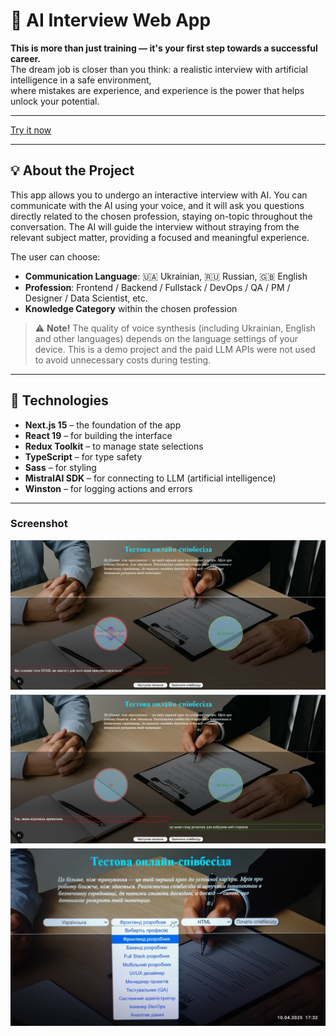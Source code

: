 # 🎯 AI Interview Web App

**This is more than just training — it's your first step towards a successful career.**  
The dream job is closer than you think: a realistic interview with artificial intelligence in a safe environment,  
where mistakes are experience, and experience is the power that helps unlock your potential.

---

[Try it now](https://online-interview-three.vercel.app/)

---

## 💡 About the Project

This app allows you to undergo an interactive interview with AI.
You can communicate with the AI using your voice, and it will ask you questions directly related to the chosen profession, staying on-topic throughout the conversation. The AI will guide the interview without straying from the relevant subject matter, providing a focused and meaningful experience.

The user can choose:
- **Communication Language**: 🇺🇦 Ukrainian, 🇷🇺 Russian, 🇬🇧 English
- **Profession**: Frontend / Backend / Fullstack / DevOps / QA / PM / Designer / Data Scientist, etc.
- **Knowledge Category** within the chosen profession

> ⚠️ **Note!** The quality of voice synthesis (including Ukrainian, English and other languages) depends on the language settings of your device.
This is a demo project and the paid LLM APIs were not used to avoid unnecessary costs during testing.

---

## 🧠 Technologies

- **Next.js 15** – the foundation of the app
- **React 19** – for building the interface
- **Redux Toolkit** – to manage state selections
- **TypeScript** – for type safety
- **Sass** – for styling
- **MistralAI SDK** – for connecting to LLM (artificial intelligence)
- **Winston** – for logging actions and errors

---

### Screenshot
<div style="display: flex; gap: 8px; flex-direction: column;">
    <img src="./public/screenshots/Screenshot 1.png" />
    <img src="./public/screenshots/Screenshot 2.png" />
    <img src="./public/screenshots/Screenshot 3.jpg" />
</div>